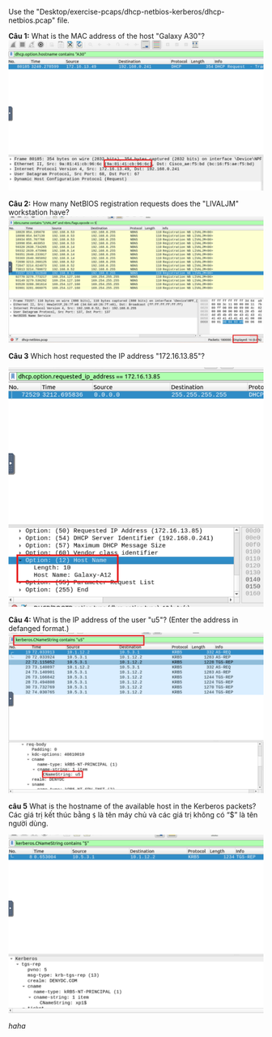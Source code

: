Use the "Desktop/exercise-pcaps/dhcp-netbios-kerberos/dhcp-netbios.pcap" file.

**Câu 1:** What is the MAC address of the host "Galaxy A30"?
![alt text](../png/Wireshark_Traffic/20.png)

**Câu 2:** How many NetBIOS registration requests does the "LIVALJM" workstation have?
![alt text](../png/Wireshark_Traffic/21.png)

**Câu 3** Which host requested the IP address "172.16.13.85"?

![alt text](../png/Wireshark_Traffic/22.png)

**Câu 4:** What is the IP address of the user "u5"? (Enter the address in defanged format.)
![alt text](../png/Wireshark_Traffic/23.png)

**câu 5** What is the hostname of the available host in the Kerberos packets?
Các giá trị kết thúc bằng `$` là tên máy chủ và các giá trị không có “$” là tên người dùng.

![alt text](../png/Wireshark_Traffic/24.png)

$haha$